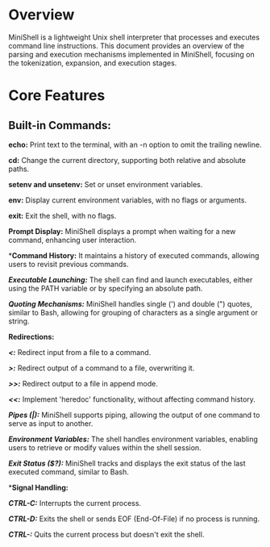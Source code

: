 # Overview

MiniShell is a lightweight Unix shell interpreter that processes and executes command line instructions. This document provides an overview of the parsing and execution mechanisms implemented in MiniShell, focusing on the tokenization, expansion, and execution stages.


# Core Features

## Built-in Commands:

**echo:** Print text to the terminal, with an -n option to omit the trailing newline.

**cd:** Change the current directory, supporting both relative and absolute paths.

**setenv and unsetenv:** Set or unset environment variables.

**env:** Display current environment variables, with no flags or arguments.

**exit:** Exit the shell, with no flags.

**Prompt Display:** MiniShell displays a prompt when waiting for a new command, enhancing user interaction.

***Command History:** It maintains a history of executed commands, allowing users to revisit previous commands.

***Executable Launching:*** The shell can find and launch executables, either using the PATH variable or by specifying an absolute path.

***Quoting Mechanisms:*** MiniShell handles single (') and double (") quotes, similar to Bash, allowing for grouping of characters as a single argument or string.


**Redirections:**

***<:*** Redirect input from a file to a command.

***>:*** Redirect output of a command to a file, overwriting it.

***>>:*** Redirect output to a file in append mode.

***<<:*** Implement 'heredoc' functionality, without affecting command history.

***Pipes (|):*** MiniShell supports piping, allowing the output of one command to serve as input to another.

***Environment Variables:*** The shell handles environment variables, enabling users to retrieve or modify values within the shell session.

***Exit Status ($?):*** MiniShell tracks and displays the exit status of the last executed command, similar to Bash.


***Signal Handling:**

***CTRL-C:*** Interrupts the current process.

***CTRL-D:*** Exits the shell or sends EOF (End-Of-File) if no process is running.

***CTRL-\:*** Quits the current process but doesn't exit the shell.

